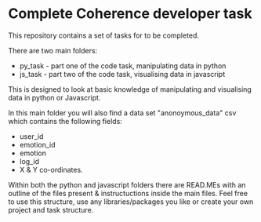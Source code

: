 # Complete Coherence developer task

This repository contains a set of tasks for to be completed. 

There are two main folders: 

* py_task - part one of the code task, manipulating data in python
* js_task - part two of the code task, visualising data in javascript


This is designed to look at basic knowledge of manipulating and visualising data in python or Javascript. 

In this main folder you will also find a data set "anonoymous_data" csv which contains the following fields: 
* user_id 
* emotion_id 
* emotion
* log_id 
* X & Y co-ordinates. 

Within both the python and javascript folders there are READ.MEs with an outline of the files present & instructuctions inside the main files. Feel free to use this structure, use any libraries/packages you like or create your own project and task structure. 
